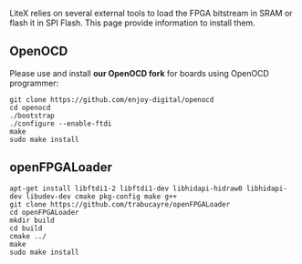 LiteX relies on several external tools to load the FPGA bitstream in SRAM or flash it in SPI Flash. This page provide information to install them.

## OpenOCD

Please use and install **our OpenOCD fork** for boards using OpenOCD programmer:

    git clone https://github.com/enjoy-digital/openocd
    cd openocd  
    ./bootstrap  
    ./configure --enable-ftdi  
    make  
    sudo make install

## openFPGALoader

    apt-get install libftdi1-2 libftdi1-dev libhidapi-hidraw0 libhidapi-dev libudev-dev cmake pkg-config make g++
    git clone https://github.com/trabucayre/openFPGALoader
    cd openFPGALoader
    mkdir build
    cd build
    cmake ../
    make
    sudo make install
